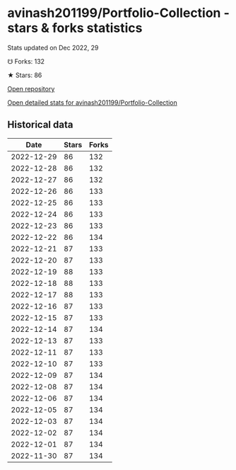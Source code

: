 # avinash201199/Portfolio-Collection - stars & forks statistics

Stats updated on Dec 2022, 29

☋ Forks: 132

★ Stars: 86

[Open repository](https://github.com/avinash201199/Portfolio-Collection)

[Open detailed stats for avinash201199/Portfolio-Collection](https://reviewgithub.com/rep/avinash201199/Portfolio-Collection)

## Historical data
| Date | Stars | Forks |
|------|-------|-------|
| 2022-12-29 | 86 | 132 | 
| 2022-12-28 | 86 | 132 | 
| 2022-12-27 | 86 | 132 | 
| 2022-12-26 | 86 | 133 | 
| 2022-12-25 | 86 | 133 | 
| 2022-12-24 | 86 | 133 | 
| 2022-12-23 | 86 | 133 | 
| 2022-12-22 | 86 | 134 | 
| 2022-12-21 | 87 | 133 | 
| 2022-12-20 | 87 | 133 | 
| 2022-12-19 | 88 | 133 | 
| 2022-12-18 | 88 | 133 | 
| 2022-12-17 | 88 | 133 | 
| 2022-12-16 | 87 | 133 | 
| 2022-12-15 | 87 | 133 | 
| 2022-12-14 | 87 | 134 | 
| 2022-12-13 | 87 | 133 | 
| 2022-12-11 | 87 | 133 | 
| 2022-12-10 | 87 | 133 | 
| 2022-12-09 | 87 | 134 | 
| 2022-12-08 | 87 | 134 | 
| 2022-12-06 | 87 | 134 | 
| 2022-12-05 | 87 | 134 | 
| 2022-12-03 | 87 | 134 | 
| 2022-12-02 | 87 | 134 | 
| 2022-12-01 | 87 | 134 | 
| 2022-11-30 | 87 | 134 | 


